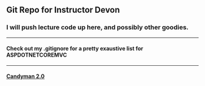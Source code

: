 ## Git Repo for Instructor Devon 
### I will push lecture code up here, and possibly other goodies.
---
#### Check out my .gitignore for a pretty exaustive list for ASPDOTNETCOREMVC
---
#### [Candyman 2.0](https://gitlab.com/WorldWideDev/candyman-update)

